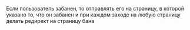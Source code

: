 Если пользователь забанен, то отправлять его на страницу, в которой указано то, что он забанен и при каждом заходе на любую страницу делать редирект на страницу бана
